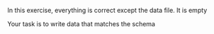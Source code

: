 In this exercise, everything is correct except the data file. It is empty

Your task is to write data that matches the schema
